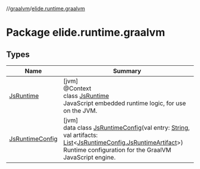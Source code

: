 //[graalvm](../../index.md)/[elide.runtime.graalvm](index.md)

# Package elide.runtime.graalvm

## Types

| Name | Summary |
|---|---|
| [JsRuntime](-js-runtime/index.md) | [jvm]<br>@Context<br>class [JsRuntime](-js-runtime/index.md)<br>JavaScript embedded runtime logic, for use on the JVM. |
| [JsRuntimeConfig](-js-runtime-config/index.md) | [jvm]<br>data class [JsRuntimeConfig](-js-runtime-config/index.md)(val entry: [String](https://kotlinlang.org/api/latest/jvm/stdlib/kotlin/-string/index.html), val artifacts: [List](https://kotlinlang.org/api/latest/jvm/stdlib/kotlin.collections/-list/index.html)&lt;[JsRuntimeConfig.JsRuntimeArtifact](-js-runtime-config/-js-runtime-artifact/index.md)&gt;)<br>Runtime configuration for the GraalVM JavaScript engine. |
